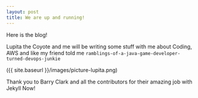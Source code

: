 ```yaml
---
layout: post
title: We are up and running!
---
```


Here is the blog!

Lupita the Coyote and me will be writing some stuff with me about Coding, AWS and like my friend told me `ramblings-of-a-java-game-developer-turned-devops-junkie`

({{ site.baseurl }}/images/picture-lupita.png)

Thank you to Barry Clark and all the contributors for their amazing job with Jekyll Now!
